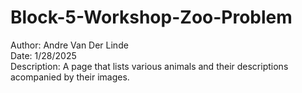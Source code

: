 # Block-5-Workshop-Zoo-Problem
Author: Andre Van Der Linde\
Date: 1/28/2025\
Description: A page that lists various animals and their descriptions acompanied by their images.
